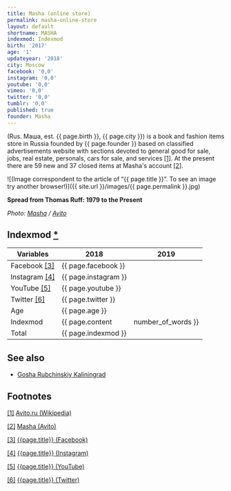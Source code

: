 ```yaml
---
title: Masha (online store)
permalink: masha-online-store
layout: default
shortname: MASHA
indexmod: Indexmod
birth: '2017'
age: '1'
updateyear: '2018'
city: Moscow
facebook: '0,0'
instagram: '0,0'
youtube: '0,0'
vimeo: '0,0'
twitter: '0,0'
tumblr: '0,0'
published: true
founder: Masha
---
```


(Rus. Маша, est. {{ page.birth }}, {{ page.city }}) is a book and fashion items store in Russia founded by {{ page.founder }} based on classified advertisements website with sections devoted to general good for sale, jobs, real estate, personals, cars for sale, and services <span id="a1">[\[1\]](#f1)</span>. At the present there are 59 new and 37 closed items at Masha's account <span id="a2">[\[2\]](#f2)</span>.

![(Image correspondent to the article of “{{ page.title }}”. To see an image try another browser!)]({{ site.url }}/images/{{ page.permalink }}.jpg)

**Spread from Thomas Ruff: 1979 to the Present**

*Photo: [Masha](index) / [Avito](https://www.avito.ru/moskva/knigi_i_zhurnaly/thomas_ruff_1979_to_the_present_albom_fotografiya_1107520273)*

## Indexmod [*](indexmod)

|Variables|2018|2019|
|-|-|-|
|Facebook <span id="a3">[\[3\]](#f3)</span>|{{ page.facebook }}||
|Instagram <span id="a4">[\[4\]](#f4)</span>|{{ page.instagram }}||
|YouTube <span id="a5">[\[5\]](#f5)</span>|{{ page.youtube }}||
|Twitter <span id="a6">[\[6\]](#f6)</span>|{{ page.twitter }}||
|Age|{{ page.age }}||
|Indexmod|{{ page.content | number_of_words }}||
|Total|{{ page.indexmod }}||

## See also

+ [Gosha Rubchinskiy Kaliningrad](index)

## Footnotes

[[1]](#a1) <span id="f1"></span> [Avito.ru (Wikipedia)](https://en.wikipedia.org/wiki/Avito.ru)

[[2]](#a2) <span id="f2"></span> [Masha (Avito)](https://www.avito.ru/user/4e950c85e874f9fece380af48554a17f/profile?id=1107520273&src=item)

[[3]](#a3) <span id="f3"></span> [{{page.title}} (Facebook)](index)

[[4]](#a4) <span id="f4"></span> [{{page.title}} (Instagram)](index)

[[5]](#a5) <span id="f5"></span> [{{page.title}} (YouTube)](index)

[[6]](#a6) <span id="f6"></span> [{{page.title}} (Twitter)](index)
